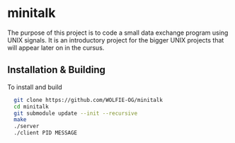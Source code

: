 # minitalk

The purpose of this project is to code a small data exchange program using UNIX signals. It is an introductory project for the bigger UNIX projects that will appear later on in the cursus.

## Installation & Building

To install and build

```bash
  git clone https://github.com/WOLFIE-OG/minitalk
  cd minitalk
  git submodule update --init --recursive
  make
  ./server
  ./client PID MESSAGE
```
